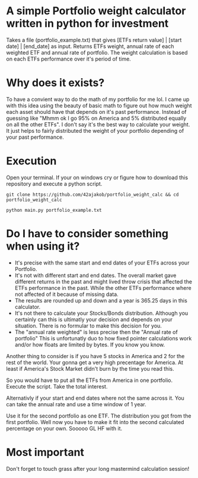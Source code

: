 # A simple Portfolio weight calculator written in python for investment
Takes a file (portfolio_example.txt) that gives [ETFs return value] | [start date] | [end_date] as input.
Returns ETFs weight, annual rate of each weighted ETF and annual rate of portfolio.
The weight calculation is based on each ETFs performance over it's period of time.

# Why does it exists?
To have a convient way to do the math of my portfolio for me lol.
I came up with this idea using the beauty of basic math to figure out how much weight each asset should have that depends on it's past performance.
Instead of guessing like "Mhmm ok I go 95% on America and 5% distributed equally on all the other ETFs".
I don't say it's the best way to calculate your weight.
It just helps to fairly distributed the weight of your portfolio depending of your past performance.

# Execution
Open your terminal. If your on windows cry or figure how to download this repository and execute a python script.
```
git clone https://github.com/42ajakob/portfolio_weight_calc && cd portfolio_weight_calc
```
```
python main.py portfolio_example.txt
```

# Do I have to consider something when using it?
- It's precise with the same start and end dates of your ETFs across your Portfolio.
- It's not with different start and end dates.
The overall market gave different returns in the past and might lived throw crisis that affected the ETFs performance in the past.
While the other ETFs performance where not affected of it because of missing data.
- The results are rounded up and down and a year is 365.25 days in this calculator.
- It's not there to calculate your Stocks/Bonds distribution. Although you certainly can this is ultimatly your decision and depends on your situation.
There is no formular to make this decision for you.
- The "annual rate weighted" is less precise then the "Annual rate of portfolio"
This is unfortunatly duo to how fixed pointer calculations work and/or how floats are limited by bytes. If you know you know.

Another thing to consider is if you have 5 stocks in America and 2 for the rest of the world.
Your gonna get a very high precentage for America. At least if America's Stock Market didn't burn by the time you read this.

So you would have to put all the ETFs from America in one portfolio.
Execute the script. Take the total interest.

Alternativly if your start and end dates where not the same across it. You can take the annual rate and use a time window of 1 year.

Use it for the second portfolio as one ETF.
The distribution you got from the first portfolio. Well now you have to make it fit into the second calculated percentage on your own.
Sooooo GL HF with it.

# Most important
Don't forget to touch grass after your long mastermind calculation session!

